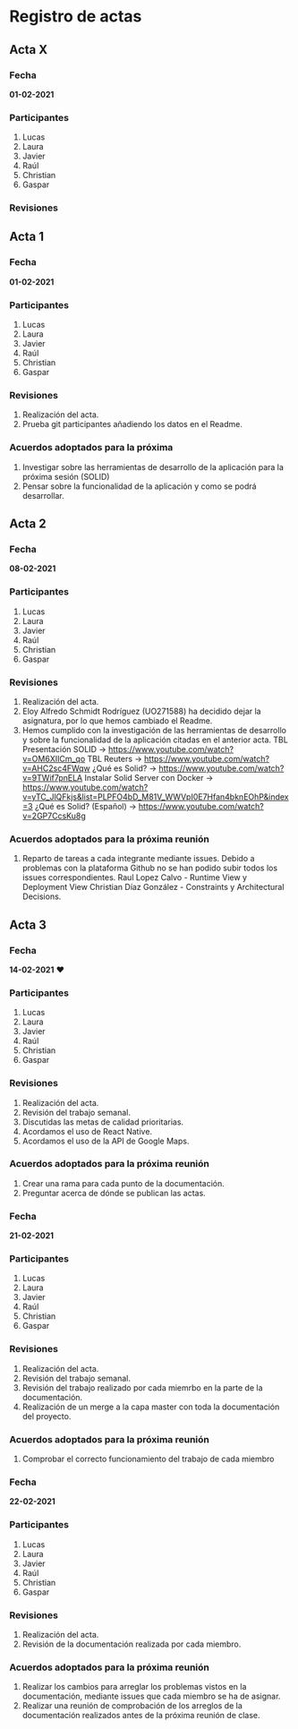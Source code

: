 # Registro de actas

## Acta X

### Fecha

**01-02-2021**

### Participantes

1. Lucas
1. Laura
1. Javier
1. Raúl
1. Christian
1. Gaspar

### Revisiones



## Acta 1

### Fecha

**01-02-2021**

### Participantes

1. Lucas
1. Laura
1. Javier
1. Raúl
1. Christian
1. Gaspar

### Revisiones

1. Realización del acta.
2. Prueba git participantes añadiendo los datos en el Readme.

### Acuerdos adoptados para la próxima 
1. Investigar sobre las herramientas de desarrollo de la aplicación para la próxima sesión (SOLID)
2. Pensar sobre la funcionalidad de la aplicación y como se podrá desarrollar.


## Acta 2

### Fecha

**08-02-2021**

### Participantes

1. Lucas
1. Laura
1. Javier
1. Raúl
1. Christian
1. Gaspar

### Revisiones

1. Realización del acta.
2. Eloy Alfredo Schmidt Rodríguez (UO271588) ha decidido dejar la asignatura, por lo que hemos cambiado el Readme.
3. Hemos cumplido con la investigación de las herramientas de desarrollo y sobre la funcionalidad de la aplicación citadas en el anterior acta.
	TBL Presentación SOLID -> https://www.youtube.com/watch?v=OM6XIICm_qo
	TBL Reuters -> https://www.youtube.com/watch?v=AHC2sc4FWqw
	¿Qué es Solid? -> https://www.youtube.com/watch?v=9TWif7pnELA
	Instalar Solid Server con Docker -> https://www.youtube.com/watch?v=yTC_JlQFkjs&list=PLPFO4bD_M81V_WWVpI0E7Hfan4bknEOhP&index=3
	¿Qué es Solid? (Español) -> https://www.youtube.com/watch?v=2GP7CcsKu8g


### Acuerdos adoptados para la próxima reunión


1. Reparto de tareas a cada integrante mediante issues.
   Debido a problemas con la plataforma Github no se han podido subir todos los issues correspondientes.
   Raul Lopez Calvo - Runtime View y Deployment View
   Christian Díaz González - Constraints y Architectural Decisions.


## Acta 3

### Fecha

**14-02-2021** :heart:

### Participantes

1. Lucas
1. Laura
1. Javier
1. Raúl
1. Christian
1. Gaspar

### Revisiones

1. Realización del acta.
2. Revisión del trabajo semanal.
3. Discutidas las metas de calidad prioritarias.
4. Acordamos el uso de React Native.
5. Acordamos el uso de la API de Google Maps.


### Acuerdos adoptados para la próxima reunión

1. Crear una rama para cada punto de la documentación.
2. Preguntar acerca de dónde se publican las actas.

### Fecha

**21-02-2021**

### Participantes

1. Lucas
1. Laura
1. Javier
1. Raúl
1. Christian
1. Gaspar

### Revisiones

1. Realización del acta.
2. Revisión del trabajo semanal.
3. Revisión del trabajo realizado por cada miemrbo en la parte de la documentación.
4. Realización de un merge a la capa master con toda la documentación del proyecto.


### Acuerdos adoptados para la próxima reunión

1. Comprobar el correcto funcionamiento del trabajo de cada miembro

### Fecha

**22-02-2021**

### Participantes

1. Lucas
1. Laura
1. Javier
1. Raúl
1. Christian
1. Gaspar

### Revisiones

1. Realización del acta.
2. Revisión de la documentación realizada por cada miembro.


### Acuerdos adoptados para la próxima reunión

1. Realizar los cambios para arreglar los problemas vistos en la documentación, mediante issues que cada miembro se ha de asignar.
2. Realizar una reunión de comprobación de los arreglos de la documentación realizados antes de la próxima reunión de clase.
